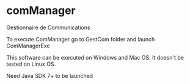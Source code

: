 # comManager
Gestionnaire de Communications

To execute ComManager go to GestCom folder and launch ComManagerExe

This software can be executed on Windows and Mac OS.
It doesn't be tested on Linux OS.

Need Java SDK 7+ to be launched
